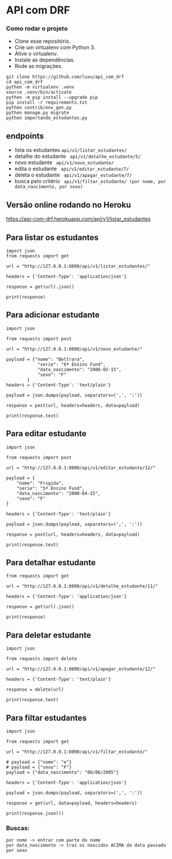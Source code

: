 # API com DRF

### Como rodar o projeto
* Clone esse repositório.
* Crie um virtualenv com Python 3.
* Ative o virtualenv.
* Instale as dependências.
* Rode as migrações.
````
git clone https://github.com/luxu/api_com_drf
cd api_com_drf
python -m virtualenv .venv
source .venv/bin/activate
python -m pip install --upgrade pip
pip install -r requirements.txt
python contrib/env_gen.py
python manage.py migrate
python importando_estudantes.py
````

## endpoints

* lista os estudantes ```` api/v1/listar_estudantes/ ````
* detalhe do estudante ```` api/v1/detalhe_estudante/5/````
* novo estudante ```` api/v1/novo_estudante/````
* edita o estudante ```` api/v1/editar_estudante/7/````
* deleta o estudante ```` api/v1/apagar_estudante/7/````
* busca pelo critério ```` api/v1/filtar_estudante/ (por nome, por data_nascimento, por sexo)````


## Versão online rodando no Heroku
https://api-com-drf.herokuapp.com/api/v1/listar_estudantes

## Para listar os estudantes
````
import json
from requests import get

url = "http://127.0.0.1:8000/api/v1/listar_estudantes/"

headers = {'Content-Type': 'application/json'}

response = get(url).json()

print(response)

````

## Para adicionar estudante
````
import json

from requests import post

url = "http://127.0.0.1:8000/api/v1/novo_estudante/"

payload = {"nome": "Beltrara",
            "serie": "6ª Ensino Fund",
            "data_nascimento": "2008-02-15",
            "sexo": "F"
        }
headers = {'Content-Type': 'text/plain'}

payload = json.dumps(payload, separators=(',', ':'))

response = post(url, headers=headers, data=payload)

print(response.text)
````

## Para editar estudante
````
import json

from requests import post

url = "http://127.0.0.1:8000/api/v1/editar_estudante/12/"

payload = {
    "nome": "Frigida",
    "serie": "5ª Ensino Fund",
    "data_nascimento": "2000-04-15",
    "sexo": "F"
}

headers = {'Content-Type': 'text/plain'}

payload = json.dumps(payload, separators=(',', ':'))

response = post(url, headers=headers, data=payload)

print(response.text)

````

## Para detalhar estudante
````
from requests import get

url = "http://127.0.0.1:8000/api/v1/detalhe_estudante/11/"

headers = {'Content-Type': 'application/json'}

response = get(url).json()

print(response)
````

## Para deletar estudante
````
import json

from requests import delete

url = "http://127.0.0.1:8000/api/v1/apagar_estudante/12/"

headers = {'Content-Type': 'text/plain'}

response = delete(url)

print(response.text)

````

## Para filtar estudantes
````
import json

from requests import get

url = "http://127.0.0.1:8000/api/v1/filtar_estudante/"

# payload = {"nome": "e"}
# payload = {"sexo": "F"}
payload = {"data_nascimento": "08/06/2005"}

headers = {'Content-Type': 'application/json'}

payload = json.dumps(payload, separators=(',', ':'))

response = get(url, data=payload, headers=headers)

print(response.json())

````

### Buscas:
````
por nome -> entrar com parte do nome
por data_nascimento -> traz os nascidos ACIMA da data passada
por sexo
````